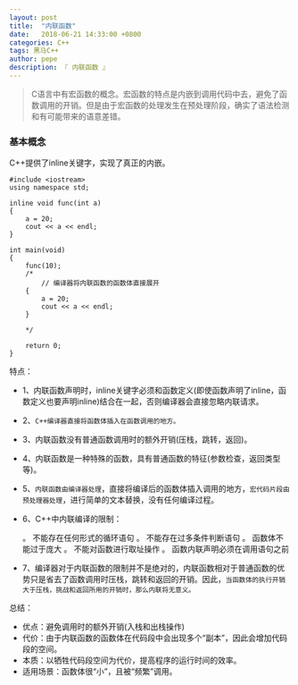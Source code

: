 ```yaml
---
layout: post
title:  "内联函数"
date:   2018-06-21 14:33:00 +0800
categories: C++
tags: 黑马C++
author: pepe
description: 『 内联函数 』
---
```


> C语言中有宏函数的概念。宏函数的特点是内嵌到调用代码中去，避免了函数调用的开销。但是由于宏函数的处理发生在预处理阶段，确实了语法检测和有可能带来的语意差错。

### 基本概念
C++提供了inline关键字，实现了真正的内嵌。
```
#include <iostream>
using namespace std;

inline void func(int a)
{
    a = 20;
    cout << a << endl;
}

int main(void)
{
    func(10);
    /*
        // 编译器将内联函数的函数体直接展开
    {
        a = 20;
        cout << a << endl;
    }
    
    */
    
    return 0;
}
```
特点：

* 1、内联函数声明时，inline关键字必须和函数定义(即使函数声明了inline，函数定义也要声明inline)结合在一起，否则编译器会直接忽略内联请求。
* 2、`C++编译器直接将函数体插入在函数调用的地方。`
* 3、内联函数没有普通函数调用时的额外开销(压栈，跳转，返回)。
* 4、内联函数是一种特殊的函数，具有普通函数的特征(参数检查，返回类型等)。
* 5、`内联函数由编译器处理`，直接将编译后的函数体插入调用的地方，`宏代码片段由预处理器处理`，进行简单的文本替换，没有任何编译过程。
* 6、C++中内联编译的限制：
    
    。 不能存在任何形式的循环语句
    。 不能存在过多条件判断语句
    。 函数体不能过于庞大
    。 不能对函数进行取址操作
    。 函数内联声明必须在调用语句之前

* 7、编译器对于内联函数的限制并不是绝对的，内联函数相对于普通函数的优势只是省去了函数调用时压栈，跳转和返回的开销。因此，`当函数体的执行开销大于压栈，挑战和返回所用的开销时，那么内联将无意义。`

总结：

* 优点：避免调用时的额外开销(入栈和出栈操作)
* 代价：由于内联函数的函数体在代码段中会出现多个“副本”，因此会增加代码段的空间。
* 本质：以牺牲代码段空间为代价，提高程序的运行时间的效率。
* 适用场景：函数体很“小”，且被“频繁”调用。




    
    
    
    
    
    
    
    
    
    
    
    
    














